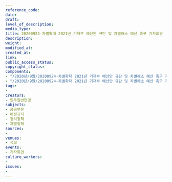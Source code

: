 ```yaml
---
reference_code: 
date: 
draft: 
level_of_description: 
media_type: 
title: 20200924-차별확대 2021년 기재부 예산안 규탄 및 차별해소 예산 촉구 기자회견
description: 
weight: 
modified_at: 
created_at: 
link: 
public_access_status: 
copyright_status: 
components:
- "/2020년/9월/20200924-차별확대 2021년 기재부 예산안 규탄 및 차별해소 예산 촉구 기자회견/401715_49496_924.jpg"
- "/2020년/9월/20200924-차별확대 2021년 기재부 예산안 규탄 및 차별해소 예산 촉구 기자회견/401715_49497_925.jpg"
tags:
- 
creators:
- 민주일반연맹
subjects:
- 공공부문
- 비정규직
- 정치정책
- 차별철폐
sources:
- 
venues:
- 국회
events:
- 기자회견
culture_workers:
- 
issues:
- 
---
```

